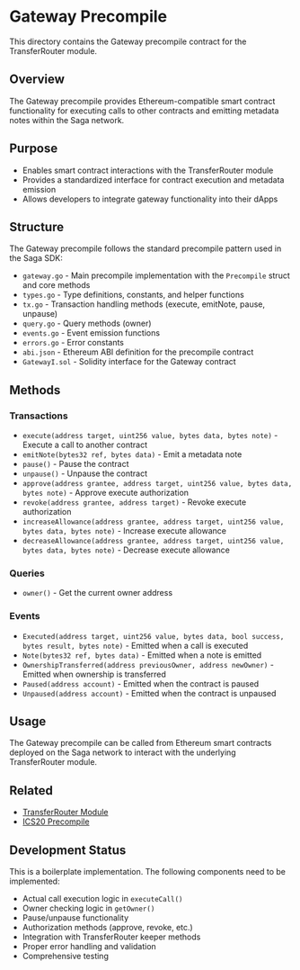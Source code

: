 # Gateway Precompile

This directory contains the Gateway precompile contract for the TransferRouter module.

## Overview

The Gateway precompile provides Ethereum-compatible smart contract functionality for executing calls to other contracts and emitting metadata notes within the Saga network.

## Purpose

- Enables smart contract interactions with the TransferRouter module
- Provides a standardized interface for contract execution and metadata emission
- Allows developers to integrate gateway functionality into their dApps

## Structure

The Gateway precompile follows the standard precompile pattern used in the Saga SDK:

- `gateway.go` - Main precompile implementation with the `Precompile` struct and core methods
- `types.go` - Type definitions, constants, and helper functions
- `tx.go` - Transaction handling methods (execute, emitNote, pause, unpause)
- `query.go` - Query methods (owner)
- `events.go` - Event emission functions
- `errors.go` - Error constants
- `abi.json` - Ethereum ABI definition for the precompile contract
- `GatewayI.sol` - Solidity interface for the Gateway contract

## Methods

### Transactions
- `execute(address target, uint256 value, bytes data, bytes note)` - Execute a call to another contract
- `emitNote(bytes32 ref, bytes data)` - Emit a metadata note
- `pause()` - Pause the contract
- `unpause()` - Unpause the contract
- `approve(address grantee, address target, uint256 value, bytes data, bytes note)` - Approve execute authorization
- `revoke(address grantee, address target)` - Revoke execute authorization
- `increaseAllowance(address grantee, address target, uint256 value, bytes data, bytes note)` - Increase execute allowance
- `decreaseAllowance(address grantee, address target, uint256 value, bytes data, bytes note)` - Decrease execute allowance

### Queries
- `owner()` - Get the current owner address

### Events
- `Executed(address target, uint256 value, bytes data, bool success, bytes result, bytes note)` - Emitted when a call is executed
- `Note(bytes32 ref, bytes data)` - Emitted when a note is emitted
- `OwnershipTransferred(address previousOwner, address newOwner)` - Emitted when ownership is transferred
- `Paused(address account)` - Emitted when the contract is paused
- `Unpaused(address account)` - Emitted when the contract is unpaused

## Usage

The Gateway precompile can be called from Ethereum smart contracts deployed on the Saga network to interact with the underlying TransferRouter module.

## Related

- [TransferRouter Module](../../../README.md)
- [ICS20 Precompile](../ics20/README.md)

## Development Status

This is a boilerplate implementation. The following components need to be implemented:

- Actual call execution logic in `executeCall()`
- Owner checking logic in `getOwner()`
- Pause/unpause functionality
- Authorization methods (approve, revoke, etc.)
- Integration with TransferRouter keeper methods
- Proper error handling and validation
- Comprehensive testing 
